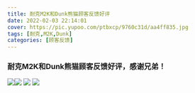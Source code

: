 ```yaml
---
title: 耐克M2K和Dunk熊猫顾客反馈好评
date: 2022-02-03 22:14:01
cover: https://pic.yupoo.com/ptbxcp/9760c31d/aa4ff835.jpg
tags: [耐克,M2K,Dunk]
categories: [顾客反馈]
---
```


###  耐克M2K和Dunk熊猫顾客反馈好评，感谢兄弟！
![](https://pic.yupoo.com/ptbxcp/0104f545/1c47da24.jpg)![](https://pic.yupoo.com/ptbxcp/ad04f358/9df43c96.jpg)
![](https://pic.yupoo.com/ptbxcp/96712cef/ad6e2e7d.jpg)
![](https://pic.yupoo.com/ptbxcp/9760c31d/aa4ff835.jpg)
